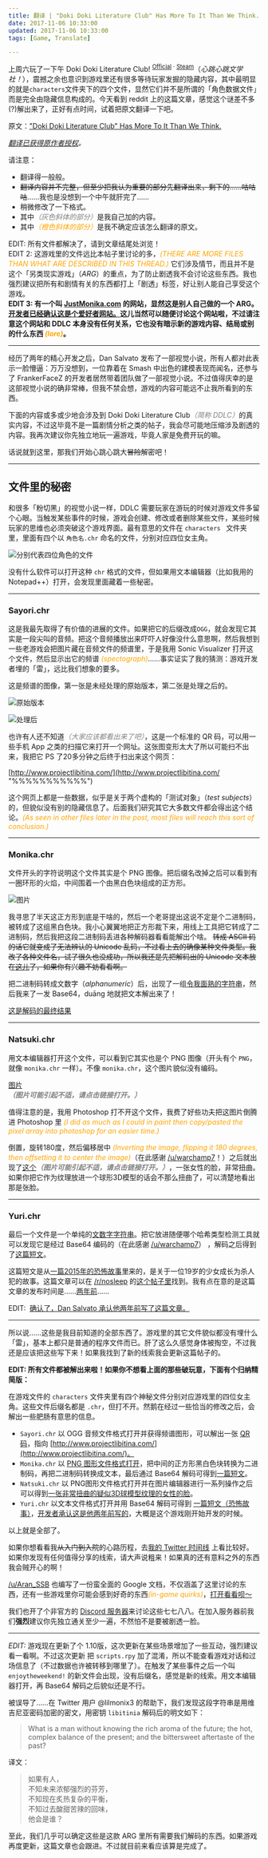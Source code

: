 ```yaml
---
title: 翻译 | "Doki Doki Literature Club" Has More To It Than We Think.
date: 2017-11-06 10:33:00
updated: 2017-11-06 10:33:00
tags: [Game, Translate]

---
```


上周六玩了一下午 Doki Doki Literature Club! <sup>[Official](http://ddlc.moe "Doki Doki Literature Club!") · [Steam](http://store.steampowered.com/app/698780/Doki_Doki_Literature_Club/ "Steam 上的 Doki Doki Literature Club!")</sup>（*心跳心跳文学社！*），震撼之余也意识到游戏里还有很多等待玩家发掘的隐藏内容，其中最明显的就是`characters`文件夹下的四个文件，显然它们并不是所谓的「角色数据文件」而是完全由隐藏信息构成的。今天看到 reddit 上的这篇文章，感觉这个谜差不多(?)解出来了，正好有点时间，试着把原文翻译一下吧。

原文：["Doki Doki Literature Club" Has More To It Than We Think.](https://www.reddit.com/r/ARG/comments/71z2pt/doki_doki_literature_club_has_more_to_it_than_we/ "reddit")

*[翻译已获得原作者授权](https://twitter.com/Mithost/status/927513101813145600 "Twitter")。*

<!--more-->

请注意：

* 翻译得一般般。
* ~~翻译内容并不完整，但至少把我认为重要的部分先翻译出来，剩下的……咕咕咕~~……我也是没想到一个中午就肝完了……
* 稍微修改了一下格式。
* 其中<font color="gray">*（灰色斜体的部分）*</font>是我自己加的内容。
* 其中<font color="orange">*（橙色斜体的部分）*</font>是我不确定应该怎么翻译的原文。

EDIT: 所有文件都解决了，请到文章结尾处浏览！  
EDIT 2: 这游戏里的文件远比本帖子里讨论的多，<font color="orange">*(THERE ARE MORE FILES THAN WHAT ARE DESCRIBED IN THIS THREAD.)*</font> 它们涉及情节，而且并不是这个「另类现实游戏」（*ARG*）的重点，为了防止剧透我不会讨论这些东西。我也强烈建议把所有和剧情有关的东西都打上「剧透」标签，好让别人能自己享受这个游戏。  
**EDIT 3: 有一个叫 [JustMonika.com](https://justmonika.com/ "Just Monika") 的网站，显然这是别人自己做的一个 ARG。[开发者已经确认这是个爱好者网站。](https://twitter.com/Mithost/status/922577149676138496 "Twitter")这儿当然可以随便讨论这个网站啦，不过请注意这个网站和 DDLC 本身没有任何关系，它也没有暗示新的游戏内容、结局或别的什么东西 <font color="orange">*(lore)*</font>。**

---
经历了两年的精心开发之后，Dan Salvato 发布了一部视觉小说，所有人都对此表示一脸懵逼：万万没想到，一位靠着在 Smash 中出色的建模表现而闻名，还参与了 FrankerFaceZ 的开发者居然带着团队做了一部视觉小说。不过值得庆幸的是这部视觉小说的确非常棒，但我不禁会想，游戏的内容可能远不止我所看到的东西。

下面的内容或多或少地会涉及到 Doki Doki Literature Club<font color="gray">*（简称 DDLC）*</font>的真实内容，不过这毕竟不是一篇剧情分析之类的帖子，我会尽可能地压缩涉及剧透的内容。我再次建议你先独立地玩一遍游戏，毕竟人家是免费开玩的嘛。

话说就到这里，那我们开始心跳心跳大~~冒险~~解密吧！

---


## 文件里的秘密

和很多「粉切黑」的视觉小说一样，DDLC 需要玩家在游玩的时候对游戏文件多留个心眼。当触发某些事件的时候，游戏会创建、修改或者删除某些文件，某些时候玩家的思维也必须突破这个游戏界面。最有意思的文件在 `characters ` 文件夹里，里面有四个以 `角色名.chr` 命名的文件，分别对应四位女主角。

![分别代表四位角色的文件](https://i.gyazo.com/8fb1c0de1a4bcfc9c421d8e258ae32e0.png)

没有什么软件可以打开这种 `chr` 格式的文件，但如果用文本编辑器（比如我用的 Notepad++）打开，会发现里面藏着一些秘密。

---

### Sayori.chr
这是我最先取得了有价值的进展的文件。如果把它的后缀改成`OGG`，就会发现它其实是一段尖叫的音频。把这个音频播放出来吓吓人好像没什么意思啊，然后我想到一些老游戏会把图片藏在音频文件的频谱里，于是我用 Sonic Visualizer 打开这个文件，然后显示出它的频谱 <font color="orange">*(spectograph)*</font>……事实证实了我的猜测：游戏开发者埋的「雷」，远比我们想象的要多。

这是频谱的图像，第一张是未经处理的原始版本，第二张是处理之后的。

![原始版本](https://i.gyazo.com/f9ab2cd8d32d21661bec3283cf11dbe3.png)

![处理后](https://i.gyazo.com/97eb3646415f74df4f73cc7013e2987c.png)

也许有人还不知道<font color="gray">*（大家应该都看出来了吧）*</font>，这是一个标准的 QR 码，可以用一些手机 App 之类的扫描它来打开一个网址。这张图变形太大了所以可能扫不出来，我把它 PS 了20多分钟之后终于扫出来这个网页：

[http://www.projectlibitina.com/](http://www.projectlibitina.com/ "%%%%%%%%%%%")

这个网页上都是一些数据，似乎是关于两个虚构的「测试对象」（*test subjects*）的，但貌似没有别的隐藏信息了。后面我们研究其它大多数文件都会得出这个结论。<font color="orange">*(As seen in other files later in the post, most files will reach this sort of conclusion.)*</font>

---

### Monika.chr

文件开头的字符说明这个文件其实是个 PNG 图像。把后缀名改掉之后可以看到有一圈环形的火焰，中间围着一个由黑白色块组成的正方形。

![图片](https://i.gyazo.com/c146fd53abe24670bababc1d4e3b12af.png)

我寻思了半天这正方形到底是干啥的，然后一个老哥提出这说不定是个二进制码，被转成了这组黑白色块。我小心翼翼地把正方形裁下来，用线上工具把它转成了二进制码，然后我把这段二进制码丢进各种解码器看看能解出个啥。 ~~转成 ASCII 码的话它就变成了无法辨认的 Unicode 乱码，不过看上去的确像某种文件类型。我改了各种文件名，试了很久也没成功，所以我还是先把解码出的 Unicode 文本放在[这儿](https://pastebin.com/yWmAMq72)了，如果你有兴趣不妨看看啊。~~

把二进制码转成文数字（*alphanumeric*）后，出现了一组[令我面熟的字符串](https://pastebin.com/3J21BAqy)，然后我来了一发 Base64，duāng 地就把文本解出来了！

[这是解码的最终结果](https://pastebin.com/MZt9deig)

---

### Natsuki.chr
用文本编辑器打开这个文件，可以看到它其实也是个 PNG 图像（开头有个 `PNG`，就像 `monika.chr` 一样）。不像 `monika.chr`，这个图片貌似没有编码。

[图片](https://i.gyazo.com/92be63a12aadac797ef226d7becafe4d.jpg)  
<font color="gray">***（图片可能引起不适，请点击链接打开。）***</font>

值得注意的是，我用 Photoshop 打不开这个文件，我费了好些功夫把这图片倒腾进 Photoshop 里 <font color="orange">*(I did as much as I could in paint then copy/pasted the pixel array into photoshop for an easier time.)*</font>

倒置，旋转180度，然后偏移居中 <font color="orange">*(Inverting the image, flipping it 180 degrees, then offsetting it to center the image)*</font>（在此感谢 [/u/warchamp7](https://www.reddit.com/u/warchamp7)！）之后就出现了[这个](https://i.gyazo.com/fd4167dbe7891a46949b7bf0f03056df.png)<font color="gray">***（图片可能引起不适，请点击链接打开。）***</font>，一张女性的脸，非常扭曲。如果你把它作为纹理放进一个球形3D模型的话会不那么扭曲了，可以清楚地看出那是张脸。

---

### Yuri.chr

最后一个文件是一个单纯的[文数字字符串](https://pastebin.com/Jy57VE77)。把它放进随便哪个哈希类型检测工具就可以发现它是经过 Base64 编码的（在此感谢 [/u/warchamp7](https://www.reddit.com/u/warchamp7)） ，解码之后得到了[这篇短文](https://pastebin.com/YpZVHx0i)。

这篇短文是从[一篇2015年的恐怖故事](https://thoughtcatalog.com/anonymous/2015/06/i-found-a-box-containing-the-story-of-a-19-year-old-girl-who-killed-a-random-person-for-no-reason/)里来的，是关于一位19岁的少女成长为杀人犯的故事。这篇文章可以在 [/r/nosleep](https://www.reddit.com/r/nosleep) 的[这个帖子里](https://www.reddit.com/r/nosleep/comments/3azru6/i_found_a_small_box_hidden_in_a_mall_that/)找到。我有点在意的是这篇文章的发布时间是……[两年前](https://twitter.com/TeamSalvato/status/911274272990969858)……

EDIT:  [确认了，Dan Salvato 承认他两年前写了这篇文章。](https://twitter.com/dansalvato/status/911627120132055040)

---

所以说……这些是我目前知道的全部东西了。游戏里的其它文件貌似都没有埋什么「雷」，基本上都只是普通的程序文件而已。肝了这么久感觉身体被掏空，不过我还是应该把这些写下来！如果我找到了新的线索我会更新这篇帖子的。

**EDIT: 所有文件都被解出来啦！如果你不想看上面的那些破玩意，下面有个归纳精简版：**

在游戏文件的 `characters` 文件夹里有四个神秘文件分别对应游戏里的四位女主角。这些文件后缀名都是 `.chr`，但打不开。然鹅在经过一些恰当的修改之后，会解出一些肥肠有意思的信息。

* `Sayori.chr` 以 OGG 音频文件格式打开并获得频谱图形，可以解出一张 [QR 码](https://gyazo.com/f9ab2cd8d32d21661bec3283cf11dbe3)，指向 [http://www.projectlibitina.com/](http://www.projectlibitina.com/)。
* `Monika.chr` 以 [PNG 图形文件格式打开](https://i.gyazo.com/c146fd53abe24670bababc1d4e3b12af.png)，把中间的正方形黑白色块转换为二进制码，再把二进制码转换成文本，最后通过 Base64 解码可得到[一篇短文](https://pastebin.com/MZt9deig)。
* `Natsuki.chr` 以 PNG图形文件格式打开并在图片编辑器进行一系列操作之后可以得到[一张非常扭曲的疑似3D球模型纹理的女性的脸](https://i.gyazo.com/fd4167dbe7891a46949b7bf0f03056df.png)。
* `Yuri.chr` 以文本文件格式打开并用 Base64 解码可得到 [一篇短文（恐怖故事）](https://thoughtcatalog.com/anonymous/2015/06/i-found-a-box-containing-the-story-of-a-19-year-old-girl-who-killed-a-random-person-for-no-reason/)，[开发者承认这是他两年前写的](https://twitter.com/dansalvato/status/911627120132055040)，大概是这个游戏刚开始开发的时候。

以上就是全部了。

如果你想看看我~~从入门到入院~~的心路历程，去[我的 Twitter 时间线](https://twitter.com/Mithost) 上看比较好。如果你发现有任何值得分享的线索，请大声说粗来！如果真的还有意料之外的东西我会贼开心的啊！

[/u/Aran_SSB](https://www.reddit.com/u/Aran_SSB) 也编写了一份蛮全面的 Google 文档，不仅涵盖了这里讨论的东西，还有一些游戏里你可能会感到好奇的东西<font color="orange">*(in-game quirks)*</font>，[打开看看呗～](https://docs.google.com/document/d/1c3gS8Te3gbWgQ5sdGxvcfURkUAhkDXQxASyAPlirmlo/edit)

我们也开了个非官方的 [Discord 服务器](https://discord.gg/te7A39X)来讨论这些七七八八。在加入服务器前我们**强烈**建议你先独立通关至少一遍，不然怕不是要被剧透一脸。

---

*EDIT:* 游戏现在更新了个 1.10版，这次更新在某些场景增加了一些互动，强烈建议看一看啊。不过这次更新 把 `scripts.rpy` 加了混淆，所以不能查看游戏对话和过场信息了（不过数据也许被转移到哪里了）。在触发了某些事件之后一个叫 `enjoytheweekend!` 的新文件会出现，没有后缀名，感觉是新的线索。用文本编辑器打开，再 Base64 解码之后貌似还是不行。

被误导了……在 Twitter 用户 @lilmonix3 的帮助下，我们发现这段字符串是用维吉尼亚密码加密的密文，用密钥 `libitinia` 解码后的明文如下：

> What is a man without knowing the rich aroma of the future; the hot, complex balance of the present; and the bittersweet aftertaste of the past?

译文：

> 如果有人，  
> 不知未来浓郁强烈的芬芳，  
> 不知现在炙热复杂的平衡，  
> 不知过去酸甜苦辣的回味，  
> 他会是谁？

至此，我们几乎可以确定这些是这款 ARG 里所有需要我们解码的东西。如果游戏再度更新，这篇文章也会跟进。不过就目前来看应该算是完成了。
